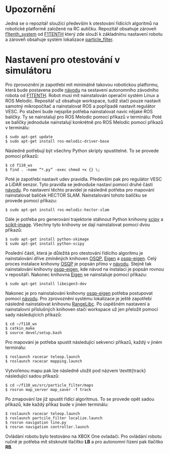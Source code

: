﻿# Upozornění

Jedná se o repozitář sloužící především k otestování řídících algoritmů na robotické platformě založené na RC autíčku.  Repozitář obsahuje zároveň [f1tenth_system](https://github.com/f1tenth/f1tenth_system) od [F1TENTH](https://f1tenth.org/) který zde slouží k základnímu nastavení robotu a zároveň obsahuje systém lokalizace [particle_filter](https://github.com/mit-racecar/particle_filter).

# Nastavení pro otestování v simulátoru

Pro zprovoznění je zapotřebí mít minimálně takovou robotickou platformu, která bude postavena podle [návodu](https://f1tenth.org/build.html) na sestavení autonomního závodního robota od [F1TENTH](https://f1tenth.org/). 
Robot musí mít nainstalován operační systém Linux a ROS Melodic. Repositář už obsahuje workspace, tudíž stačí pouze nastavit samotný mikropočítač a nainstalovat ROS a popřípadě nastavit regulátor VESC. Po stažení bude nejspíše potřeba nainstalovat navíc nějaké ROS balíčky. Ty se nainstalují pro ROS Melodic pomocí příkazů v terminálu:
Poté se balíčky jednoduše nainstalují konkrétně pro ROS Melodic pomocí příkazů v terminálu:
```
$ sudo apt-get update
$ sudo apt-get install ros-melodic-driver-base
```
Následně potřebují být všechny Python skripty spustitelné. To se provede pomocí příkazů:
```
$ cd f110_ws
$​ find . -name “*.py” -exec chmod +x {} \;
```
Poté je zapotřebí nastavit udev pravidla. Především pak pro regulátor VESC a LiDAR senzor. Tyto pravidla se jednoduše nastaví pomocí druhé části [návodu](https://github.com/f1tenth/f1tenth_doc/blob/stable/getting_started/firmware/drive_workspace.rst). Po nastavení těchto pravidel je následně potřeba pro mapování nainstalovat balíček HECTOR SLAM. Nainstalování tohoto balíčku se provede pomocí příkazu:
```
$ sudo apt-get install ros-melodic-hector-slam
```
Dále je potřeba pro generování trajektorie stáhnout Python knihovny  [scipy](https://scipy.org/) a [scikit-image](https://scikit-image.org/). Všechny tyto knihovny se dají nainstalovat pomocí dvou příkazů: 
```
$ sudo apt-get install python-skimage
$ sudo apt-get install python-scipy
```
Poslední části, která je důležitá pro otestování řídícího algoritmu je nainstalování dříve zmíněných knihoven [OSQP](https://osqp.org/), [Eigen](https://eigen.tuxfamily.org/index.php?title=Main_Page) a [osqp-eigen](https://github.com/robotology/osqp-eigen). Celý proces instalace knihovny [OSQP](https://osqp.org/) je popsán přímo v [návodu](https://osqp.org/docs/get_started/sources.html). Stejně tak nainstalování knihovny [osqp-eigen](https://github.com/robotology/osqp-eigen),  kde návod na instalaci je popsán rovnou v repositáři. Nakonec knihovna [Eigen](https://eigen.tuxfamily.org/index.php?title=Main_Page) se nainstaluje pomocí příkazu: 
```
$ sudo apt-get install libeigen3-dev
```
Nakonec je pro nainstalování knihovny [osqp-eigen](https://github.com/robotology/osqp-eigen) potřeba postupovat pomocí [návodu](https://github.com/robotology/osqp-eigen). Pro zprovoznění systému lokalizace je ještě zapotřebí následně nainstalovat knihovnu [RangeLibc](https://github.com/kctess5/range_libc). Po úspěšném nastavení a nainstalovní příslušných knihoven stačí workspace už jen přeložit pomocí sady následujících příkazů:
```
$ cd ~/f110_ws
$ catkin_make
$ source devel/setup.bash
```
Pro mapování je potřeba spustit následující sekvenci příkazů, každý v jiném terminálu:
```
$ roslaunch racecar teleop.launch
$ roslaunch racecar mapping.launch
```
Vytvořenou mapu pak lze následně uložit pod názvem \texttt{track} následující sadou příkazů:
```
$ cd ~/f110_ws/src/particle_filter/maps
$ rosrun map_server map_saver -f track
```
Po zmapování lze již spustit řídící algoritmus. To se provede opět sadou příkazů, kde každý příkaz bude v jiném terminálu: 
```
$ roslaunch racecar teleop.launch
$ roslaunch partcile_filter localize.launch
$ rosrun navigation line.py
$ rosrun navigation controller.launch
```
Ovládání robotu bylo testováno na XBOX One ovladači. Pro ovládání robotu ručně je potřeba mít stisknuté tlačítko **LB** a pro autonomní řízení pak tlačítko **RB**. 
